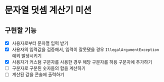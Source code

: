 # 문자열 덧셈 계산기 미션

## 구현할 기능

- [x] 사용자로부터 문자열 입력 받기
- [x] 사용자의 입력값을 검증해서, 입력이 잘못됐을 경우 `IllegalArgumentException` 예외 발생시키기
- [x] 사용자가 커스텀 구분자를 사용한 경우 해당 구문자를 허용 구분자에 추가하기
- [ ] 구분자로 구분된 숫자들의 합을 계산하기
- [ ] 계산된 값을 콘솔에 출력하기